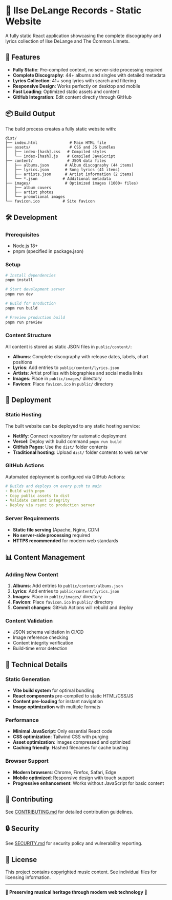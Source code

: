 # 🎵 Ilse DeLange Records - Static Website

A fully static React application showcasing the complete discography and lyrics collection of Ilse DeLange and The Common Linnets.

## 🚀 Features

- **Fully Static**: Pre-compiled content, no server-side processing required
- **Complete Discography**: 44+ albums and singles with detailed metadata
- **Lyrics Collection**: 41+ song lyrics with search and filtering
- **Responsive Design**: Works perfectly on desktop and mobile
- **Fast Loading**: Optimized static assets and content
- **GitHub Integration**: Edit content directly through GitHub

## 📦 Build Output

The build process creates a fully static website with:

```
dist/
├── index.html              # Main HTML file
├── assets/                 # CSS and JS bundles
│   ├── index-[hash].css   # Compiled styles
│   └── index-[hash].js    # Compiled JavaScript
├── content/               # JSON data files
│   ├── albums.json       # Album discography (44 items)
│   ├── lyrics.json       # Song lyrics (41 items)
│   ├── artists.json      # Artist information (2 items)
│   └── *.json           # Additional metadata
├── images/               # Optimized images (1000+ files)
│   ├── album covers
│   ├── artist photos
│   └── promotional images
└── favicon.ico          # Site favicon
```

## 🛠️ Development

### Prerequisites
- Node.js 18+
- pnpm (specified in package.json)

### Setup
```bash
# Install dependencies
pnpm install

# Start development server
pnpm run dev

# Build for production
pnpm run build

# Preview production build
pnpm run preview
```

### Content Structure

All content is stored as static JSON files in `public/content/`:

- **Albums**: Complete discography with release dates, labels, chart positions
- **Lyrics**: Add entries to `public/content/lyrics.json`  
- **Artists**: Artist profiles with biographies and social media links
- **Images**: Place in `public/images/` directory
- **Favicon**: Place `favicon.ico` in `public/` directory

## 🚀 Deployment

### Static Hosting
The built website can be deployed to any static hosting service:

- **Netlify**: Connect repository for automatic deployment
- **Vercel**: Deploy with build command `pnpm run build`
- **GitHub Pages**: Use the `dist/` folder contents
- **Traditional hosting**: Upload `dist/` folder contents to web server

### GitHub Actions
Automated deployment is configured via GitHub Actions:

```yaml
# Builds and deploys on every push to main
- Build with pnpm
- Copy public assets to dist
- Validate content integrity
- Deploy via rsync to production server
```

### Server Requirements
- **Static file serving** (Apache, Nginx, CDN)
- **No server-side processing** required
- **HTTPS recommended** for modern web standards

## 📊 Content Management

### Adding New Content
1. **Albums**: Add entries to `public/content/albums.json`
2. **Lyrics**: Add entries to `public/content/lyrics.json`  
3. **Images**: Place in `public/images/` directory
4. **Favicon**: Place `favicon.ico` in `public/` directory
5. **Commit changes**: GitHub Actions will rebuild and deploy

### Content Validation
- JSON schema validation in CI/CD
- Image reference checking
- Content integrity verification
- Build-time error detection

## 🔧 Technical Details

### Static Generation
- **Vite build system** for optimal bundling
- **React components** pre-compiled to static HTML/CSS/JS
- **Content pre-loading** for instant navigation
- **Image optimization** with multiple formats

### Performance
- **Minimal JavaScript**: Only essential React code
- **CSS optimization**: Tailwind CSS with purging
- **Asset optimization**: Images compressed and optimized
- **Caching friendly**: Hashed filenames for cache busting

### Browser Support
- **Modern browsers**: Chrome, Firefox, Safari, Edge
- **Mobile optimized**: Responsive design with touch support
- **Progressive enhancement**: Works without JavaScript for basic content

## 📝 Contributing

See [CONTRIBUTING.md](CONTRIBUTING.md) for detailed contribution guidelines.

## 🔒 Security

See [SECURITY.md](SECURITY.md) for security policy and vulnerability reporting.

## 📄 License

This project contains copyrighted music content. See individual files for licensing information.

---

**🎵 Preserving musical heritage through modern web technology 🎵**


